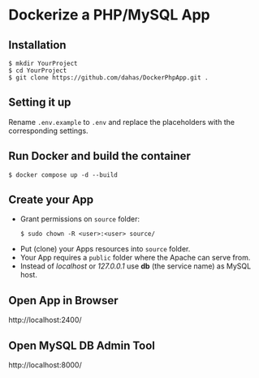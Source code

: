 # Dockerize a PHP/MySQL App

## Installation
````
$ mkdir YourProject
$ cd YourProject
$ git clone https://github.com/dahas/DockerPhpApp.git .
````

## Setting it up

Rename `.env.example` to `.env` and replace the placeholders with the corresponding settings.

## Run Docker and build the container
````
$ docker compose up -d --build
````

## Create your App

- Grant permissions on `source` folder:
  ````
  $ sudo chown -R <user>:<user> source/
  ````
- Put (clone) your Apps resources into `source` folder.
- Your App requires a `public` folder where the Apache can serve from.
- Instead of *localhost* or *127.0.0.1* use **db** (the service name) as MySQL host.

## Open App in Browser
http://localhost:2400/

## Open MySQL DB Admin Tool
http://localhost:8000/

